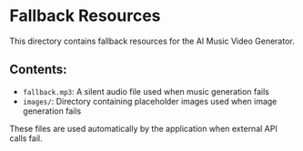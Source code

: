 # Fallback Resources

This directory contains fallback resources for the AI Music Video Generator.

## Contents:

- `fallback.mp3`: A silent audio file used when music generation fails
- `images/`: Directory containing placeholder images used when image generation fails

These files are used automatically by the application when external API calls fail.
